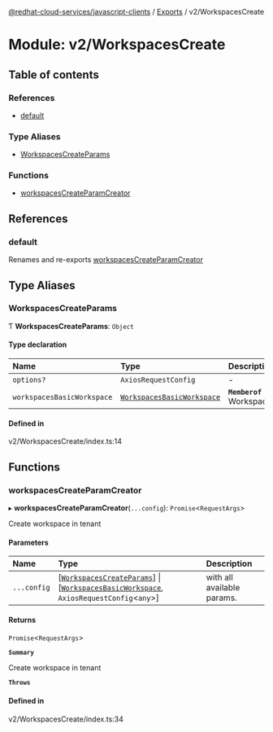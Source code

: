 [@redhat-cloud-services/javascript-clients](../README.md) / [Exports](../modules.md) / v2/WorkspacesCreate

# Module: v2/WorkspacesCreate

## Table of contents

### References

- [default](v2_WorkspacesCreate.md#default)

### Type Aliases

- [WorkspacesCreateParams](v2_WorkspacesCreate.md#workspacescreateparams)

### Functions

- [workspacesCreateParamCreator](v2_WorkspacesCreate.md#workspacescreateparamcreator)

## References

### default

Renames and re-exports [workspacesCreateParamCreator](v2_WorkspacesCreate.md#workspacescreateparamcreator)

## Type Aliases

### WorkspacesCreateParams

Ƭ **WorkspacesCreateParams**: `Object`

#### Type declaration

| Name | Type | Description |
| :------ | :------ | :------ |
| `options?` | `AxiosRequestConfig` | - |
| `workspacesBasicWorkspace` | [`WorkspacesBasicWorkspace`](../interfaces/v2_types.WorkspacesBasicWorkspace.md) | **`Memberof`** WorkspacesCreateApi |

#### Defined in

v2/WorkspacesCreate/index.ts:14

## Functions

### workspacesCreateParamCreator

▸ **workspacesCreateParamCreator**(`...config`): `Promise`\<`RequestArgs`\>

Create workspace in tenant

#### Parameters

| Name | Type | Description |
| :------ | :------ | :------ |
| `...config` | [[`WorkspacesCreateParams`](v2_WorkspacesCreate.md#workspacescreateparams)] \| [[`WorkspacesBasicWorkspace`](../interfaces/v2_types.WorkspacesBasicWorkspace.md), `AxiosRequestConfig`\<`any`\>] | with all available params. |

#### Returns

`Promise`\<`RequestArgs`\>

**`Summary`**

Create workspace in tenant

**`Throws`**

#### Defined in

v2/WorkspacesCreate/index.ts:34
